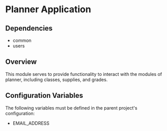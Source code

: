 # Planner Application

## Dependencies
* common
* users

## Overview
This module serves to provide functionality to interact with the modules of planner, including classes,
supplies, and grades.

## Configuration Variables
The following variables must be defined in the parent project's configuration:

* EMAIL_ADDRESS
